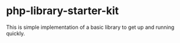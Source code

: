 # php-library-starter-kit
This is simple implementation of a basic library to get up and running quickly.
